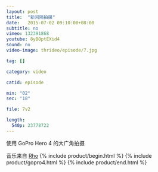 ```yaml
---
layout: post
title:  "新间隔拍摄"
date:   2015-07-02 09:10:00+08:00
subtitle: no
vimeo: 132391868
youtube: 8yBOptEXid4
sound: no
video-image: thrideo/episode/7.jpg

tag: []

category: video

catid: episode

min: "02"
sec: "18"

file: 7v2

length:
  540p: 23778722
---
```


使用 GoPro Hero 4 的大广角拍摄

音乐来自 [Rho](http://freemusicarchive.org/music/Rho/Brace_For_Gravity/01-NS062-Your_Sunrise)
{% include product/begin.html %}
{% include product/gopro4.html %}
{% include product/end.html %}